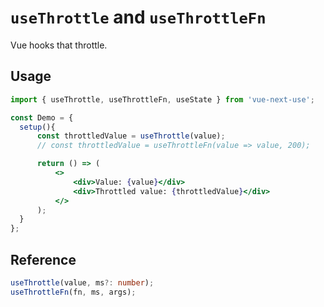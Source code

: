 # `useThrottle` and `useThrottleFn`

Vue hooks that throttle.

## Usage

```jsx
import { useThrottle, useThrottleFn, useState } from 'vue-next-use';

const Demo = {
  setup(){
      const throttledValue = useThrottle(value);
      // const throttledValue = useThrottleFn(value => value, 200);

      return () => (
          <>
              <div>Value: {value}</div>
              <div>Throttled value: {throttledValue}</div>
          </>
      );
  }
};
```

## Reference

```ts
useThrottle(value, ms?: number);
useThrottleFn(fn, ms, args);
```
